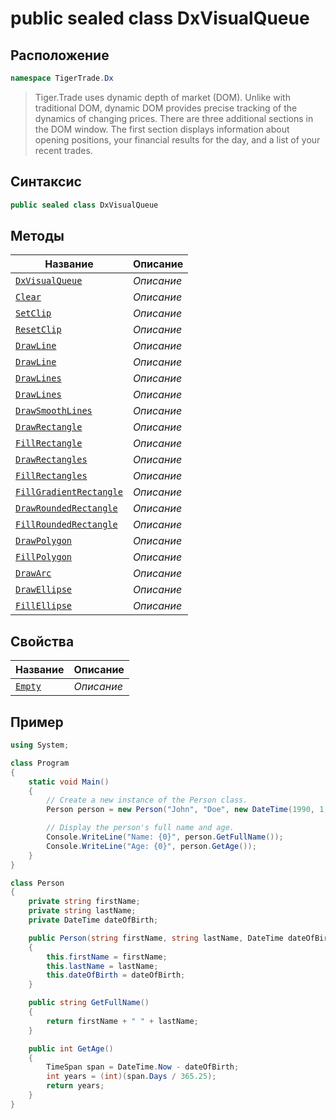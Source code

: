 
# public sealed class DxVisualQueue
## Расположение
```csharp
namespace TigerTrade.Dx
```



> Tiger.Trade uses dynamic depth of market (DOM). Unlike with traditional DOM, dynamic DOM provides precise tracking of the dynamics of changing prices. There are three additional sections in the DOM window. The first section displays information about opening positions, your financial results for the day, and a list of your recent trades.

## Синтаксис
```csharp
public sealed class DxVisualQueue
```


## Методы
| Название | Описание |
| --- | --- |
| [`DxVisualQueue`](./DxVisualQueue.cs/metody/DxVisualQueue.md) | *Описание* |
| [`Clear`](./DxVisualQueue.cs/metody/Clear.md) | *Описание* |
| [`SetClip`](./DxVisualQueue.cs/metody/SetClip.md) | *Описание* |
| [`ResetClip`](./DxVisualQueue.cs/metody/ResetClip.md) | *Описание* |
| [`DrawLine`](./DxVisualQueue.cs/metody/DrawLine.md) | *Описание* |
| [`DrawLine`](./DxVisualQueue.cs/metody/DrawLine.md) | *Описание* |
| [`DrawLines`](./DxVisualQueue.cs/metody/DrawLines.md) | *Описание* |
| [`DrawLines`](./DxVisualQueue.cs/metody/DrawLines.md) | *Описание* |
| [`DrawSmoothLines`](./DxVisualQueue.cs/metody/DrawSmoothLines.md) | *Описание* |
| [`DrawRectangle`](./DxVisualQueue.cs/metody/DrawRectangle.md) | *Описание* |
| [`FillRectangle`](./DxVisualQueue.cs/metody/FillRectangle.md) | *Описание* |
| [`DrawRectangles`](./DxVisualQueue.cs/metody/DrawRectangles.md) | *Описание* |
| [`FillRectangles`](./DxVisualQueue.cs/metody/FillRectangles.md) | *Описание* |
| [`FillGradientRectangle`](./DxVisualQueue.cs/metody/FillGradientRectangle.md) | *Описание* |
| [`DrawRoundedRectangle`](./DxVisualQueue.cs/metody/DrawRoundedRectangle.md) | *Описание* |
| [`FillRoundedRectangle`](./DxVisualQueue.cs/metody/FillRoundedRectangle.md) | *Описание* |
| [`DrawPolygon`](./DxVisualQueue.cs/metody/DrawPolygon.md) | *Описание* |
| [`FillPolygon`](./DxVisualQueue.cs/metody/FillPolygon.md) | *Описание* |
| [`DrawArc`](./DxVisualQueue.cs/metody/DrawArc.md) | *Описание* |
| [`DrawEllipse`](./DxVisualQueue.cs/metody/DrawEllipse.md) | *Описание* |
| [`FillEllipse`](./DxVisualQueue.cs/metody/FillEllipse.md) | *Описание* |

## Свойства
| Название | Описание |
| --- | --- |
| [`Empty`](./DxVisualQueue.cs/svoistva/Empty.md) | *Описание* |


## Пример
```csharp
using System;

class Program
{
    static void Main()
    {
        // Create a new instance of the Person class.
        Person person = new Person("John", "Doe", new DateTime(1990, 1, 1));

        // Display the person's full name and age.
        Console.WriteLine("Name: {0}", person.GetFullName());
        Console.WriteLine("Age: {0}", person.GetAge());
    }
}

class Person
{
    private string firstName;
    private string lastName;
    private DateTime dateOfBirth;

    public Person(string firstName, string lastName, DateTime dateOfBirth)
    {
        this.firstName = firstName;
        this.lastName = lastName;
        this.dateOfBirth = dateOfBirth;
    }

    public string GetFullName()
    {
        return firstName + " " + lastName;
    }

    public int GetAge()
    {
        TimeSpan span = DateTime.Now - dateOfBirth;
        int years = (int)(span.Days / 365.25);
        return years;
    }
}
```

